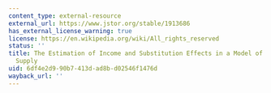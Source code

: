 ```yaml
---
content_type: external-resource
external_url: https://www.jstor.org/stable/1913686
has_external_license_warning: true
license: https://en.wikipedia.org/wiki/All_rights_reserved
status: ''
title: The Estimation of Income and Substitution Effects in a Model of Family Labor
  Supply
uid: 6df4e2d9-90b7-413d-ad8b-d02546f1476d
wayback_url: ''
---
```

